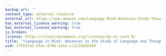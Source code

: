 ```yaml
---
backup_url: ''
content_type: external-resource
external_url: https://www.amazon.com/Language-Mind-Advances-Study-Thought/dp/0262571633
has_external_licence_warning: true
has_external_license_warning: true
is_broken: ''
license: https://creativecommons.org/licenses/by-nc-sa/4.0/
title: '*Language in Mind: Advances in the Study of Language and Thought*'
uid: 2f553fa2-bfac-476b-a2ea-cc1131bd53b9
---
```

